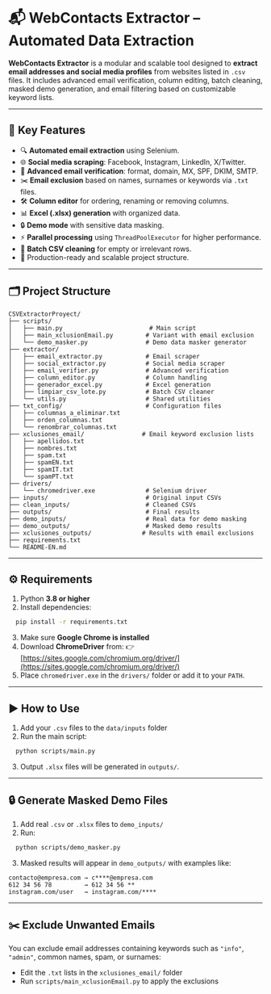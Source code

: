 # 📬 WebContacts Extractor – Automated Data Extraction

**WebContacts Extractor** is a modular and scalable tool designed to **extract email addresses and social media profiles** from websites listed in `.csv` files. It includes advanced email verification, column editing, batch cleaning, masked demo generation, and email filtering based on customizable keyword lists.

---

## 🚀 Key Features

- 🔍 **Automated email extraction** using Selenium.
- 🌐 **Social media scraping**: Facebook, Instagram, LinkedIn, X/Twitter.
- 📧 **Advanced email verification**: format, domain, MX, SPF, DKIM, SMTP.
- ✂️ **Email exclusion** based on names, surnames or keywords via `.txt` files.
- 🛠️ **Column editor** for ordering, renaming or removing columns.
- 📊 **Excel (.xlsx) generation** with organized data.
- 🔒 **Demo mode** with sensitive data masking.
- ⚡ **Parallel processing** using `ThreadPoolExecutor` for higher performance.
- 🧹 **Batch CSV cleaning** for empty or irrelevant rows.
- 📁 Production-ready and scalable project structure.

---

## 🗂 Project Structure

```
CSVExtractorProyect/
├── scripts/
│   ├── main.py                        # Main script
│   ├── main_xclusionEmail.py         # Variant with email exclusion
│   └── demo_masker.py                # Demo data masker generator
├── extractor/
│   ├── email_extractor.py            # Email scraper
│   ├── social_extractor.py           # Social media scraper
│   ├── email_verifier.py             # Advanced verification
│   ├── column_editor.py              # Column handling
│   ├── generador_excel.py            # Excel generation
│   ├── limpiar_csv_lote.py           # Batch CSV cleaner
│   └── utils.py                      # Shared utilities
├── txt_config/                       # Configuration files
│   ├── columnas_a_eliminar.txt
│   ├── orden_columnas.txt
│   └── renombrar_columnas.txt
├── xclusiones_email/                # Email keyword exclusion lists
│   ├── apellidos.txt
│   ├── nombres.txt
│   ├── spam.txt
│   ├── spamEN.txt
│   ├── spamIT.txt
│   └── spamPT.txt
├── drivers/
│   └── chromedriver.exe              # Selenium driver
├── inputs/                           # Original input CSVs
├── clean_inputs/                     # Cleaned CSVs
├── outputs/                          # Final results
├── demo_inputs/                      # Real data for demo masking
├── demo_outputs/                     # Masked demo results
├── xclusiones_outputs/              # Results with email exclusions
├── requirements.txt
└── README-EN.md
```

---

## ⚙️ Requirements

1. Python **3.8 or higher**
2. Install dependencies:
```bash
  pip install -r requirements.txt
```
3. Make sure **Google Chrome is installed**
4. Download **ChromeDriver** from:
   👉 [https://sites.google.com/chromium.org/driver/](https://sites.google.com/chromium.org/driver/)
5. Place `chromedriver.exe` in the `drivers/` folder or add it to your `PATH`.

---
## ▶️ How to Use

1. Add your `.csv` files to the `data/inputs` folder
2. Run the main script:
```bash
  python scripts/main.py
```
3. Output `.xlsx` files will be generated in `outputs/`.

---

## 🔒 Generate Masked Demo Files

1. Add real `.csv` or `.xlsx` files to `demo_inputs/`
2. Run:
```bash
  python scripts/demo_masker.py
```
3. Masked results will appear in `demo_outputs/` with examples like:

```
contacto@empresa.com → c****@empresa.com
612 34 56 78         → 612 34 56 **
instagram.com/user   → instagram.com/****
```

---

## ✂️ Exclude Unwanted Emails

You can exclude email addresses containing keywords such as `"info"`, `"admin"`, common names, spam, or surnames:

- Edit the `.txt` lists in the `xclusiones_email/` folder
- Run `scripts/main_xclusionEmail.py` to apply the exclusions

